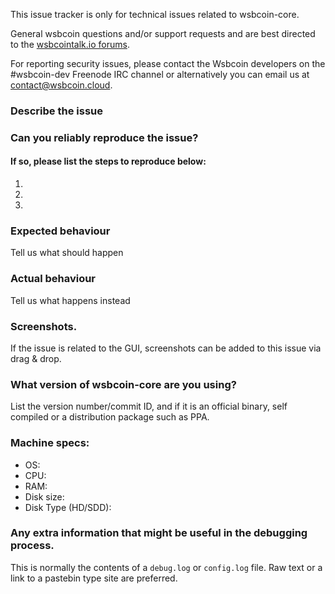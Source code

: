 <!--- Remove sections that do not apply -->

This issue tracker is only for technical issues related to wsbcoin-core.

General wsbcoin questions and/or support requests and are best directed to the [wsbcointalk.io forums](https://wsbcointalk.io/).

For reporting security issues, please contact the Wsbcoin developers on the #wsbcoin-dev Freenode IRC channel or alternatively you can email us at contact@wsbcoin.cloud.

### Describe the issue

### Can you reliably reproduce the issue?
#### If so, please list the steps to reproduce below:
1.
2.
3.

### Expected behaviour
Tell us what should happen

### Actual behaviour
Tell us what happens instead

### Screenshots.
If the issue is related to the GUI, screenshots can be added to this issue via drag & drop.

### What version of wsbcoin-core are you using?
List the version number/commit ID, and if it is an official binary, self compiled or a distribution package such as PPA.

### Machine specs:
- OS:
- CPU:
- RAM:
- Disk size:
- Disk Type (HD/SDD):

### Any extra information that might be useful in the debugging process.
This is normally the contents of a `debug.log` or `config.log` file. Raw text or a link to a pastebin type site are preferred.
